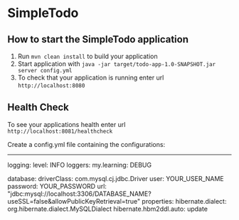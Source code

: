 # SimpleTodo

How to start the SimpleTodo application
---

1. Run `mvn clean install` to build your application
1. Start application with `java -jar target/todo-app-1.0-SNAPSHOT.jar server config.yml`
1. To check that your application is running enter url `http://localhost:8080`

Health Check
---

To see your applications health enter url `http://localhost:8081/healthcheck`

Create a config.yml file containing the configurations:

---
logging:
  level: INFO
  loggers:
    my.learning: DEBUG

database:
  driverClass: com.mysql.cj.jdbc.Driver
  user: YOUR_USER_NAME
  password: YOUR_PASSWORD
  url: "jdbc:mysql://localhost:3306/DATABASE_NAME?useSSL=false&allowPublicKeyRetrieval=true"
  properties:
    hibernate.dialect: org.hibernate.dialect.MySQLDialect
    hibernate.hbm2ddl.auto: update

